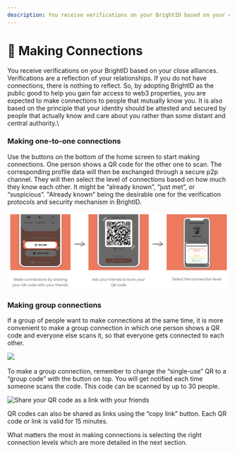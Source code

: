 ```yaml
---
description: You receive verifications on your BrightID based on your close alliances.
---
```


# 🤝 Making Connections

You receive verifications on your BrightID based on your close alliances. Verifications are a reflection of your relationships. If you do not have connections, there is nothing to reflect. So, by adopting BrightID as the public good to help you gain fair access to web3 properties, you are expected to make connections to people that mutually know you. It is also based on the principle that your identity should be attested and secured by people that actually know and care about you rather than some distant and central authority.\


### Making one-to-one connections

Use the buttons on the bottom of the home screen to start making connections. One person shows a QR code for the other one to scan. The corresponding profile data will then be exchanged through a secure p2p channel. They will then select the level of connections based on how much they know each other. It might be “already known”, “just met”, or “suspicious”. "Already known" being the desirable one for the verification protocols and security mechanism in BrightID.

<div align="center" data-full-width="false">

<img src="../../.gitbook/assets/Making connection_P2 (3).png" alt="">

</div>

### Making group connections

If a group of people want to make connections at the same time, it is more convenient to make a group connection in which one person shows a QR code and everyone else scans it, so that everyone gets connected to each other.

![](<../../.gitbook/assets/Making connection\_P3 (4).png>)

To make a group connection, remember to change the “single-use” QR to a “group code” with the button on top. You will get notified each time someone scans the code. This code can be scanned by up to 30 people.

![Share your QR code as a link with your friends](<../../.gitbook/assets/Making connection\_P4 (4).png>)

QR codes can also be shared as links using the “copy link” button. Each QR code or link is valid for 15 minutes.

What matters the most in making connections is selecting the right connection levels which are more detailed in the next section.
